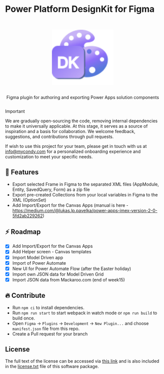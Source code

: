 # Power Platform DesignKit for Figma
<br>
<div align="center">
<article style="display: flex; flex-direction: column; align-items: center; justify-content: center;">
    <p align="center"><img width="200" src="https://github.com/TALXIS/tools-designkit-figma/blob/master/src/assets/logo.png" /></p>
    <p>
        Figma plugin for authoring and exporting Power Apps solution components
    </p>
</article>
	
<div align="center">
	
</div>
</div>

> [!IMPORTANT]
> We are gradually open-sourcing the code, removing internal dependencies to make it universally applicable.
> At this stage, it serves as a source of inspiration and a basis for collaboration.
> We welcome feedback, suggestions, and contributions through pull requests.
 
If wish to use this project for your team, please get in touch with us at info@mycondy.com for a personalized onboarding experience and customization to meet your specific needs.

## 🎉 Features
- Export selected Frame in Figma to the separated XML files (AppModule, Entity, SavedQuery, Form) as a zip file
- Export pre-created Collections from your local variables in Figma to the XML (OptionSet)
- Add Import/Export for the Canvas Apps (manual is here - https://medium.com/@lukas.lp.pavelka/power-apps-imex-version-2-0-5fd2ab229262)

## ⚡️ Roadmap
- [x] Add Import/Export for the Canvas Apps
- [x] Add Helper screen - Canvas templates
- [x] Import Model Driven app
- [x] Import of Power Automate
- [x] New UI for Power Automate Flow (after the Easter holiday)
- [x] Import own JSON data for Model Driven Grid
- [x] Import JSON data from Mackaroo.com (end of week15)

## 🔥 Contribute
* Run `npm ci` to install dependencies.
* Run `npm run start` to start webpack in watch mode or `npm run build` to build once.
* Open `Figma` -> `Plugins` -> `Development` -> `New Plugin...` and choose `manifest.json` file from this repo.
* Create a Pull request for your branch

## License
The full text of the license can be accessed via [this link](https://opensource.org/license/gpl-3-0/) and is also included in the [license.txt](license.txt) file of this software package.
